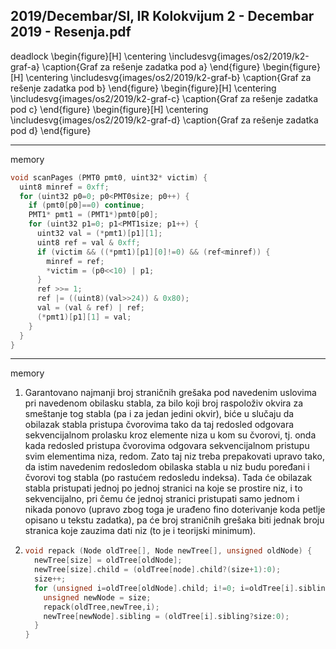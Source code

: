2019/Decembar/SI, IR Kolokvijum 2 - Decembar 2019 - Resenja.pdf
--------------------------------------------------------------------------------
deadlock
\begin{figure}[H]
  \centering
  \includesvg{images/os2/2019/k2-graf-a}
  \caption{Graf za rešenje zadatka pod a}
\end{figure}
\begin{figure}[H]
  \centering
  \includesvg{images/os2/2019/k2-graf-b}
  \caption{Graf za rešenje zadatka pod b}
\end{figure}
\begin{figure}[H]
  \centering
  \includesvg{images/os2/2019/k2-graf-c}
  \caption{Graf za rešenje zadatka pod c}
\end{figure}
\begin{figure}[H]
  \centering
  \includesvg{images/os2/2019/k2-graf-d}
  \caption{Graf za rešenje zadatka pod d}
\end{figure}

--------------------------------------------------------------------------------
memory
```cpp
void scanPages (PMT0 pmt0, uint32* victim) { 
  uint8 minref = 0xff; 
  for (uint32 p0=0; p0<PMT0size; p0++) { 
    if (pmt0[p0]==0) continue; 
    PMT1* pmt1 = (PMT1*)pmt0[p0]; 
    for (uint32 p1=0; p1<PMT1size; p1++) { 
      uint32 val = (*pmt1)[p1][1]; 
      uint8 ref = val & 0xff; 
      if (victim && ((*pmt1)[p1][0]!=0) && (ref<minref)) { 
        minref = ref; 
        *victim = (p0<<10) | p1; 
      } 
      ref >>= 1; 
      ref |= ((uint8)(val>>24)) & 0x80); 
      val = (val & ref) | ref; 
      (*pmt1)[p1][1] = val; 
    } 
  } 
}
```

--------------------------------------------------------------------------------
memory
1. Garantovano  najmanji  broj  straničnih grešaka pod navedenim uslovima pri navedenom obilasku stabla, za bilo koji broj raspoloživ okvira za smeštanje tog stabla (pa i za jedan jedini okvir),  biće  u  slučaju  da  obilazak  stabla  pristupa  čvorovima  tako  da  taj  redosled  odgovara  sekvencijalnom prolasku kroz elemente niza u kom su čvorovi, tj. onda kada redosled pristupa čvorovima odgovara sekvencijalnom pristupu svim elementima niza, redom. Zato taj niz treba prepakovati upravo tako, da istim navedenim redosledom obilaska stabla u niz budu poređani i čvorovi tog stabla (po rastućem redosledu indeksa). Tada će obilazak stabla pristupati jednoj po  jednoj  stranici  na  koje  se  prostire  niz,  i  to  sekvencijalno,  pri  čemu će  jednoj  stranici  pristupati samo jednom i nikada ponovo (upravo zbog toga je urađeno fino doterivanje koda petlje opisano u tekstu zadatka), pa će broj straničnih grešaka biti jednak broju stranica koje zauzima dati niz (to je i teorijski minimum). 
2. ```cpp
   void repack (Node oldTree[], Node newTree[], unsigned oldNode) { 
     newTree[size] = oldTree[oldNode]; 
     newTree[size].child = (oldTree[node].child?(size+1):0); 
     size++; 
     for (unsigned i=oldTree[oldNode].child; i!=0; i=oldTree[i].sibling) { 
       unsigned newNode = size; 
       repack(oldTree,newTree,i); 
       newTree[newNode].sibling = (oldTree[i].sibling?size:0); 
     } 
   } 
   ```

